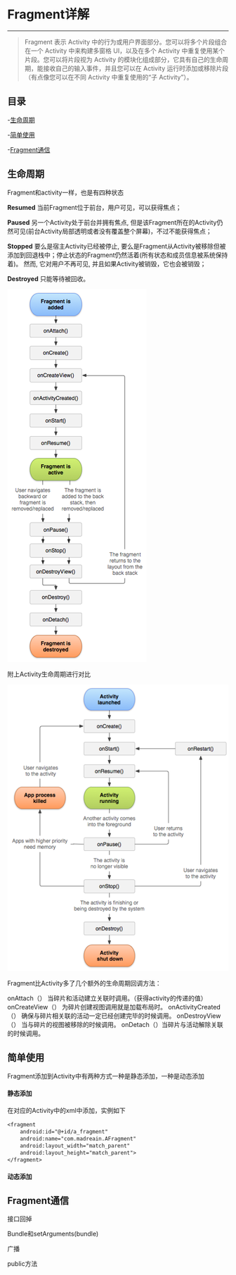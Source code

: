 # Fragment详解

---

>Fragment 表示 Activity 中的行为或用户界面部分。您可以将多个片段组合在一个 Activity 中来构建多窗格 UI，以及在多个 Activity 中重复使用某个片段。您可以将片段视为 Activity 的模块化组成部分，它具有自己的生命周期，能接收自己的输入事件，并且您可以在 Activity 运行时添加或移除片段（有点像您可以在不同 Activity 中重复使用的“子 Activity”）。

## 目录

-[生命周期](#生命周期)

-[简单使用](#简单使用)

-[Fragment通信](#Fragment通信)

## 生命周期

Fragment和activity一样，也是有四种状态

**Resumed**
当前Fragment位于前台，用户可见，可以获得焦点；

**Paused**
另一个Activity处于前台并拥有焦点, 但是该Fragment所在的Activity仍然可见(前台Activity局部透明或者没有覆盖整个屏幕)，不过不能获得焦点；

**Stopped**
要么是宿主Activity已经被停止, 要么是Fragment从Activity被移除但被添加到回退栈中；停止状态的Fragment仍然活着(所有状态和成员信息被系统保持着)。 然而, 它对用户不再可见, 并且如果Activity被销毁，它也会被销毁；

**Destroyed**
只能等待被回收。


![Fragment生命周期](/Resource/Image/fragment_lifecycle.png)

附上Activity生命周期进行对比

![Activity生命周期](/Resource/Image/activity_lifecycle.png)

Fragment比Activity多了几个额外的生命周期回调方法：

onAttach（） 当碎片和活动建立关联时调用。（获得activity的传递的值）
onCreateView（） 为碎片创建视图调用就是加载布局时。
onActivityCreated（） 确保与碎片相关联的活动一定已经创建完毕的时候调用。
onDestroyView（） 当与碎片的视图被移除的时候调用。
onDetach（）当碎片与活动解除关联的时候调用。

## 简单使用

Fragment添加到Activity中有两种方式一种是静态添加，一种是动态添加

#### 静态添加

在对应的Activity中的xml中添加，实例如下
```
<fragment
    android:id="@+id/a_fragment"
    android:name="com.madreain.AFragment"
    android:layout_width="match_parent"
    android:layout_height="match_parent">
</fragment>
```

#### 动态添加



## Fragment通信

接口回掉

Bundle和setArguments(bundle)

广播

public方法